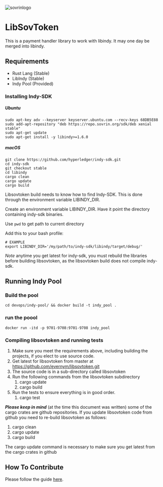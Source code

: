 ![sovrinlogo](https://github.com/sovrin-foundation/sovrin/blob/master/banner.png "insert humor here")
# LibSovToken


This is a payment handler library to work with libindy. It may one day be merged into libindy.


## Requirements

* Rust Lang (Stable)
* LibIndy (Stable)
* Indy Pool (Provided)

### Installing Indy-SDK

##### Ubuntu


``` shell
sudo apt-key adv --keyserver keyserver.ubuntu.com --recv-keys 68DB5E88
sudo add-apt-repository "deb https://repo.sovrin.org/sdk/deb xenial stable"
sudo apt-get update
sudo apt-get install -y libindy>=1.6.0
```


##### macOS

```shell
git clone https://github.com/hyperledger/indy-sdk.git
cd indy-sdk
git checkout stable 
cd libindy
cargo clean 
cargo update
cargo build
```
Libsovtoken build needs to know how to find Indy-SDK. This is done through the environment variable LIBINDY_DIR.

Create an environment variable LIBINDY_DIR. Have it point the directory containing indy-sdk binaries.

Use `pwd` to get path to current directory

Add this to your bash profile:

```shell 
# EXAMPLE 
export LIBINDY_DIR='/my/path/to/indy-sdk/libindy/target/debug/'
```

*Note* anytime you get latest for indy-sdk, you must rebuild the libraries before building libsovtoken, as the libsovtoken build does not compile indy-sdk.

## Running Indy Pool 

### Build the pool
```shell
cd devops/indy-pool/ && docker build -t indy_pool . 
```

### run the poool
``` shell
docker run -itd -p 9701-9708:9701-9708 indy_pool
```
### Compiling libsovtoken and running tests
1) Make sure you meet the requirements above, including building the projects, if you elect to use source code.
2) Get latest for libsovtoken from master at https://github.com/evernym/libsovtoken.git
3) The source code is in a sub-directory called libsovtoken
4) Run the following commands from the libsovtoken subdirectory
   1) cargo update
   2) cargo build
5) Run the tests to ensure everything is in good order.
   1) cargo test

***Please keep in mind*** (at the time this document was written) some of the cargo crates are github repositories.
If you update libsovtoken code from github you need to re-build libsovtoken as follows:
1) cargo clean
2) cargo update
3) cargo build

The cargo update command is necessary to make sure you get latest from the cargo crates in github

## How To Contribute

Please follow the guide [here](./doc/pull-request.md).

